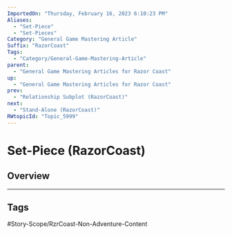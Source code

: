 ```yaml
---
ImportedOn: "Thursday, February 16, 2023 6:10:23 PM"
Aliases:
  - "Set-Piece"
  - "Set-Pieces"
Category: "General Game Mastering Article"
Suffix: "RazorCoast"
Tags:
  - "Category/General-Game-Mastering-Article"
parent:
  - "General Game Mastering Articles for Razor Coast"
up:
  - "General Game Mastering Articles for Razor Coast"
prev:
  - "Relationship Subplot (RazorCoast)"
next:
  - "Stand-Alone (RazorCoast)"
RWtopicId: "Topic_5999"
---
```

# Set-Piece (RazorCoast)
## Overview

---
## Tags
#Story-Scope/RzrCoast-Non-Adventure-Content

